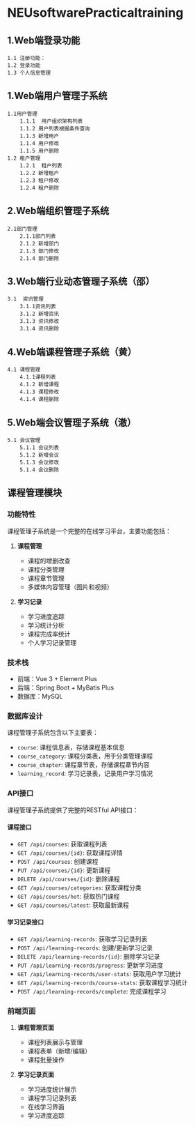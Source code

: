 # NEUsoftwarePracticaltraining
## 1.Web端登录功能
	1.1 注册功能：
	1.2 登录功能
	1.3 个人信息管理

## 1.Web端用户管理子系统
	1.1用户管理
		1.1.1  用户组织架构列表  
		1.1.2 用户列表根据条件查询
		1.1.3 新增用户
		1.1.4 用户修改
		1.1.5 用户删除
	1.2 租户管理
		1.2.1  租户列表 
		1.2.2 新增租户
		1.2.3 租户修改
		1.2.4 租户删除

## 2.Web端组织管理子系统
	2.1部门管理
		2.1.1部门列表
		2.1.2 新增部门
		2.1.3 部门修改
		2.1.4 部门删除

## 3.Web端行业动态管理子系统（邵）
	3.1  资讯管理
		3.1.1资讯列表
		3.1.2 新增资讯
		3.1.3 资讯修改
		3.1.4 资讯删除

## 4.Web端课程管理子系统（黄）
	4.1 课程管理
		4.1.1课程列表
		4.1.2 新增课程
		4.1.3 课程修改
		4.1.4 课程删除

## 5.Web端会议管理子系统（澈）
	5.1 会议管理
		5.1.1 会议列表
		5.1.2 新增会议
		5.1.3 会议修改
		5.1.4 会议删除

## 课程管理模块

### 功能特性

课程管理子系统是一个完整的在线学习平台，主要功能包括：

1. **课程管理**
   - 课程的增删改查
   - 课程分类管理
   - 课程章节管理
   - 多媒体内容管理（图片和视频）

2. **学习记录**
   - 学习进度追踪
   - 学习统计分析
   - 课程完成率统计
   - 个人学习记录管理

### 技术栈

- 前端：Vue 3 + Element Plus
- 后端：Spring Boot + MyBatis Plus
- 数据库：MySQL

### 数据库设计

课程管理子系统包含以下主要表：

- `course`: 课程信息表，存储课程基本信息
- `course_category`: 课程分类表，用于分类管理课程
- `course_chapter`: 课程章节表，存储课程章节内容
- `learning_record`: 学习记录表，记录用户学习情况

### API接口

课程管理子系统提供了完整的RESTful API接口：

#### 课程接口
- `GET /api/courses`: 获取课程列表
- `GET /api/courses/{id}`: 获取课程详情
- `POST /api/courses`: 创建课程
- `PUT /api/courses/{id}`: 更新课程
- `DELETE /api/courses/{id}`: 删除课程
- `GET /api/courses/categories`: 获取课程分类
- `GET /api/courses/hot`: 获取热门课程
- `GET /api/courses/latest`: 获取最新课程

#### 学习记录接口
- `GET /api/learning-records`: 获取学习记录列表
- `POST /api/learning-records`: 创建/更新学习记录
- `DELETE /api/learning-records/{id}`: 删除学习记录
- `PUT /api/learning-records/progress`: 更新学习进度
- `GET /api/learning-records/user-stats`: 获取用户学习统计
- `GET /api/learning-records/course-stats`: 获取课程学习统计
- `POST /api/learning-records/complete`: 完成课程学习

### 前端页面

1. **课程管理页面**
   - 课程列表展示与管理
   - 课程表单（新增/编辑）
   - 课程批量操作

2. **学习记录页面**
   - 学习进度统计展示
   - 课程学习记录列表
   - 在线学习界面
   - 学习进度追踪

